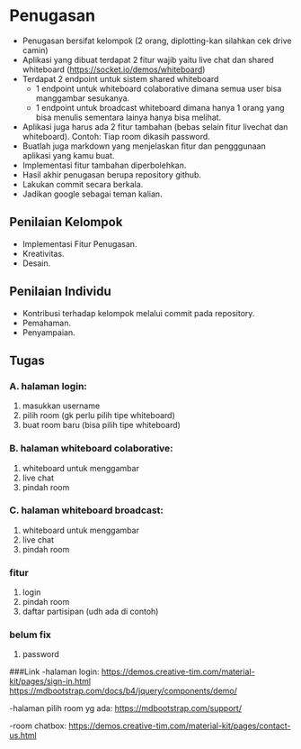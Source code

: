 # Penugasan
* Penugasan bersifat kelompok (2 orang, diplotting-kan silahkan cek drive camin)
* Aplikasi yang dibuat terdapat 2 fitur wajib yaitu live chat dan shared whiteboard (https://socket.io/demos/whiteboard)
* Terdapat 2 endpoint untuk sistem shared whiteboard
  - 1 endpoint untuk whiteboard colaborative dimana semua user bisa manggambar sesukanya.
  - 1 endpoint untuk broadcast whiteboard dimana hanya 1 orang yang bisa menulis sementara lainya hanya bisa melihat.
* Aplikasi juga harus ada 2 fitur tambahan (bebas selain fitur livechat dan whiteboard). Contoh: Tiap room dikasih password.
* Buatlah juga markdown yang menjelaskan fitur dan pengggunaan aplikasi yang kamu buat.
* Implementasi fitur tambahan diperbolehkan.
* Hasil akhir penugasan berupa repository github.
* Lakukan commit secara berkala.
* Jadikan google sebagai teman kalian.

## Penilaian Kelompok
* Implementasi Fitur Penugasan.
* Kreativitas.
* Desain.

## Penilaian Individu
* Kontribusi terhadap kelompok melalui commit pada repository.
* Pemahaman.
* Penyampaian.

## Tugas
### A. halaman login:
1. masukkan username
2. pilih room (gk perlu pilih tipe whiteboard)
3. buat room baru (bisa pilih tipe whiteboard)

### B. halaman whiteboard colaborative:
1. whiteboard untuk menggambar
2. live chat
3. pindah room

### C. halaman whiteboard broadcast:
1. whiteboard untuk menggambar
2. live chat
3. pindah room

### fitur
1. login
2. pindah room
3. daftar partisipan (udh ada di contoh)

### belum fix
1. password


###Link
-halaman login:
https://demos.creative-tim.com/material-kit/pages/sign-in.html
https://mdbootstrap.com/docs/b4/jquery/components/demo/

-halaman pilih room yg ada:
https://mdbootstrap.com/support/

-room chatbox:
https://demos.creative-tim.com/material-kit/pages/contact-us.html
